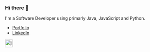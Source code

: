 ### Hi there 👋

I'm a Software Developer using primarly Java, JavaScript and Python. 

- [Portfolio](https://manolis-papadimitriou.com/)
- [LinkedIn](https://www.linkedin.com/in/manolis-papadimitriou/)


<p align="left"> 
 <link rel="stylesheet" href="https://cdn.jsdelivr.net/gh/devicons/devicon@master/devicon.min.css">

<!-- in your body -->
<i class="devicon-java-plain-wordmark"></i>

<img src="https://devicons.github.io/devicon/devicon.git/icons/javascript/javascript-original.svg" alt="javascript" width="25" height="25"/>
</p>
